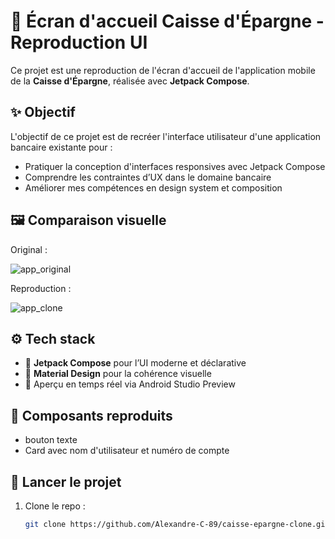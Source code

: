# 🏦 Écran d'accueil Caisse d'Épargne - Reproduction UI

Ce projet est une reproduction de l'écran d'accueil de l'application mobile de la **Caisse d'Épargne**, réalisée avec **Jetpack Compose**.

## ✨ Objectif

L'objectif de ce projet est de recréer l'interface utilisateur d'une application bancaire existante pour :

- Pratiquer la conception d'interfaces responsives avec Jetpack Compose
- Comprendre les contraintes d’UX dans le domaine bancaire
- Améliorer mes compétences en design system et composition

## 🖼️ Comparaison visuelle

Original :

![app_original](https://github.com/user-attachments/assets/1d9ff2c8-cc9c-4f6c-9f34-c6933fca508f)

Reproduction :

![app_clone](https://github.com/user-attachments/assets/5e054e6a-8aca-47bd-9978-3f4f1269db5e)


## ⚙️ Tech stack

- 🎨 **Jetpack Compose** pour l’UI moderne et déclarative
- 📐 **Material Design** pour la cohérence visuelle
- 🧪 Aperçu en temps réel via Android Studio Preview

## 🧱 Composants reproduits

- bouton texte
- Card avec nom d'utilisateur et numéro de compte

## 🚀 Lancer le projet

1. Clone le repo :
   ```bash
   git clone https://github.com/Alexandre-C-89/caisse-epargne-clone.git
